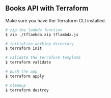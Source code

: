 ## Books API with Terraform

Make sure you have the Terraform CLI installed.

```bash
# zip the lambda function
$ zip ./tflambda.zip tflambda.js

# initialize working directory
$ terraform init

# validate the terraform template
$ terraform validate

# push the app
$ terraform apply

# cleanup
$ terraform destroy
```

